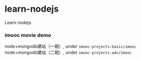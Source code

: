 # learn-nodejs
Learn nodejs

### imooc movie demo
node+mongodb建站（一期）, under `imooc-projects-basic/imooc`
node+mongodb建站（二期）, under `imooc-projects-adv/imooc`
